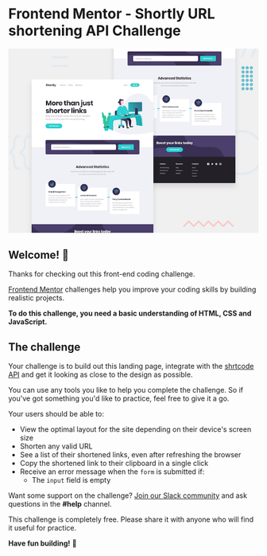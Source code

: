 # Frontend Mentor - Shortly URL shortening API Challenge

![Design preview for the Shortly URL shortening API coding challenge](./src/design/desktop-preview.jpg)

## Welcome! 👋

Thanks for checking out this front-end coding challenge.

[Frontend Mentor](https://www.frontendmentor.io) challenges help you improve your coding skills by building realistic projects.

**To do this challenge, you need a basic understanding of HTML, CSS and JavaScript.**

## The challenge

Your challenge is to build out this landing page, integrate with the [shrtcode API](https://app.shrtco.de/) and get it looking as close to the design as possible.

You can use any tools you like to help you complete the challenge. So if you've got something you'd like to practice, feel free to give it a go.

Your users should be able to:

- View the optimal layout for the site depending on their device's screen size
- Shorten any valid URL
- See a list of their shortened links, even after refreshing the browser
- Copy the shortened link to their clipboard in a single click
- Receive an error message when the `form` is submitted if:
  - The `input` field is empty

Want some support on the challenge? [Join our Slack community](https://www.frontendmentor.io/slack) and ask questions in the **#help** channel.


This challenge is completely free. Please share it with anyone who will find it useful for practice.

**Have fun building!** 🚀
